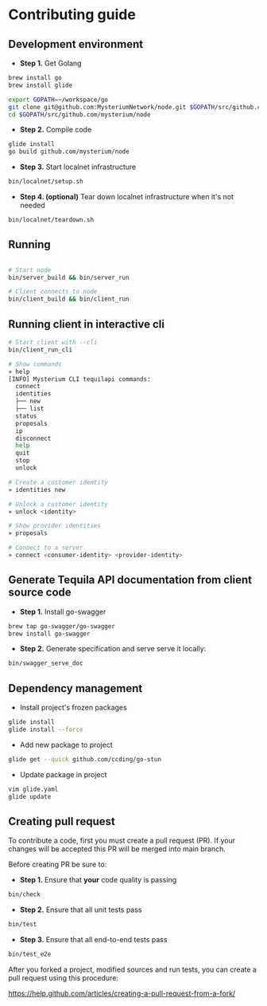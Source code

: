 # Contributing guide


## Development environment

* **Step 1.** Get Golang
```bash
brew install go
brew install glide

export GOPATH=~/workspace/go
git clone git@github.com:MysteriumNetwork/node.git $GOPATH/src/github.com/mysterium/node
cd $GOPATH/src/github.com/mysterium/node
```

* **Step 2.** Compile code
```bash
glide install
go build github.com/mysterium/node
```

* **Step 3.** Start localnet infrastructure
```bash
bin/localnet/setup.sh
```

* **Step 4. (optional)** Tear down localnet infrastructure when it's not needed
```bash
bin/localnet/teardown.sh
```

## Running

```bash

# Start node
bin/server_build && bin/server_run

# Client connects to node
bin/client_build && bin/client_run
```

## Running client in interactive cli

```bash
# Start client with --cli
bin/client_run_cli

# Show commands
» help
[INFO] Mysterium CLI tequilapi commands:
  connect
  identities
  ├── new
  ├── list
  status
  proposals
  ip
  disconnect
  help
  quit
  stop
  unlock

# Create a customer identity
» identities new

# Unlock a customer identity
» unlock <identity>

# Show provider identities
» proposals

# Connect to a server
» connect <consumer-identity> <provider-identity>
```

## Generate Tequila API documentation from client source code

* **Step 1.** Install go-swagger
```bash
brew tap go-swagger/go-swagger
brew install go-swagger
```

* **Step 2.** Generate specification and serve serve it locally:
```bash
bin/swagger_serve_doc
```

## Dependency management

* Install project's frozen packages
```bash
glide install
glide install --force
```

* Add new package to project
```bash
glide get --quick github.com/ccding/go-stun
```

* Update package in project
```bash
vim glide.yaml
glide update
```

## Creating pull request

To contribute a code, first you must create a pull request (PR). If your changes will be accepted
this PR will be merged into main branch.

Before creating PR be sure to: 

* **Step 1.** Ensure that **your** code quality is passing

```bash
bin/check
```

* **Step 2.** Ensure that all unit tests pass

```bash
bin/test
```

* **Step 3.** Ensure that all end-to-end tests pass

```bash
bin/test_e2e
```

After you forked a project, modified sources and run tests, you can create a pull request using this procedure:
 
 https://help.github.com/articles/creating-a-pull-request-from-a-fork/
